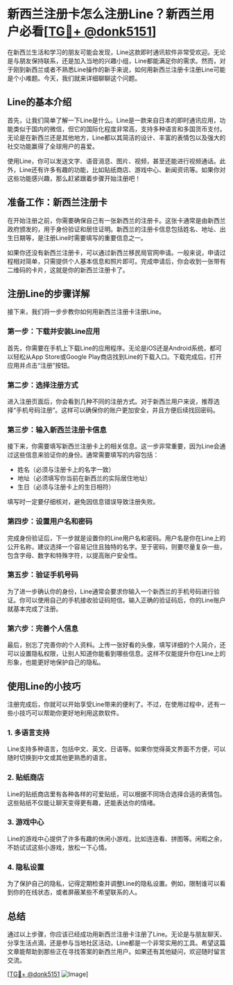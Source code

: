 # 新西兰注册卡怎么注册Line？新西兰用户必看[[TG💪+ @donk5151](https://t.me/s/donk5151)]

在新西兰生活和学习的朋友可能会发现，Line这款即时通讯软件非常受欢迎。无论是与朋友保持联系，还是加入当地的兴趣小组，Line都能满足你的需求。然而，对于刚到新西兰或者不熟悉Line操作的新手来说，如何用新西兰注册卡注册Line可能是个小难题。今天，我们就来详细聊聊这个问题。

## Line的基本介绍

首先，让我们简单了解一下Line是什么。Line是一款来自日本的即时通讯应用，功能类似于国内的微信，但它的国际化程度非常高，支持多种语言和多国货币支付。无论是在新西兰还是其他地方，Line都以其简洁的设计、丰富的表情包以及强大的社交功能赢得了全球用户的喜爱。

使用Line，你可以发送文字、语音消息、图片、视频，甚至还能进行视频通话。此外，Line还有许多有趣的功能，比如贴纸商店、游戏中心、新闻资讯等。如果你对这些功能感兴趣，那么赶紧跟着步骤开始注册吧！

## 准备工作：新西兰注册卡

在开始注册之前，你需要确保自己有一张新西兰的注册卡。这张卡通常是由新西兰政府颁发的，用于身份验证和居住证明。新西兰的注册卡信息包括姓名、地址、出生日期等，是注册Line时需要填写的重要信息之一。

如果你还没有新西兰注册卡，可以通过新西兰移民局官网申请。一般来说，申请过程相对简单，只需提供个人基本信息和照片即可。完成申请后，你会收到一张带有二维码的卡片，这就是你的新西兰注册卡了。

## 注册Line的步骤详解

接下来，我们将一步步教你如何用新西兰注册卡注册Line。

### 第一步：下载并安装Line应用

首先，你需要在手机上下载Line的应用程序。无论是iOS还是Android系统，都可以轻松从App Store或Google Play商店找到Line的下载入口。下载完成后，打开应用并点击“注册”按钮。

### 第二步：选择注册方式

进入注册页面后，你会看到几种不同的注册方式。对于新西兰用户来说，推荐选择“手机号码注册”。这样可以确保你的账户更加安全，并且方便后续找回密码。

### 第三步：输入新西兰注册卡信息

接下来，你需要填写新西兰注册卡上的相关信息。这一步非常重要，因为Line会通过这些信息来验证你的身份。通常需要填写的内容包括：

- 姓名（必须与注册卡上的名字一致）
- 地址（必须填写你当前在新西兰的实际居住地址）
- 生日（必须与注册卡上的生日相符）

填写时一定要仔细核对，避免因信息错误导致注册失败。

### 第四步：设置用户名和密码

完成身份验证后，下一步就是设置你的Line用户名和密码。用户名是你在Line上的公开名称，建议选择一个容易记住且独特的名字。至于密码，则要尽量复杂一些，包含字母、数字和特殊字符，以提高账户安全性。

### 第五步：验证手机号码

为了进一步确认你的身份，Line通常会要求你输入一个新西兰的手机号码进行验证。你可以使用自己的手机接收验证码短信。输入正确的验证码后，你的Line账户就基本完成了注册。

### 第六步：完善个人信息

最后，别忘了完善你的个人资料。上传一张好看的头像，填写详细的个人简介，还可以设置隐私权限，让别人知道你能看到哪些信息。这样不仅能提升你在Line上的形象，也能更好地保护自己的隐私。

## 使用Line的小技巧

注册完成后，你就可以开始享受Line带来的便利了。不过，在使用过程中，还有一些小技巧可以帮助你更好地利用这款软件。

### 1. 多语言支持

Line支持多种语言，包括中文、英文、日语等。如果你觉得英文界面不方便，可以随时切换到中文或其他更熟悉的语言。

### 2. 贴纸商店

Line的贴纸商店里有各种各样的可爱贴纸，可以根据不同场合选择合适的表情包。这些贴纸不仅能让聊天变得更有趣，还能表达你的情绪。

### 3. 游戏中心

Line的游戏中心提供了许多有趣的休闲小游戏，比如连连看、拼图等。闲暇之余，不妨试试这些小游戏，放松一下心情。

### 4. 隐私设置

为了保护自己的隐私，记得定期检查并调整Line的隐私设置。例如，限制谁可以看到你的在线状态，或者屏蔽某些不希望联系的人。

## 总结

通过以上步骤，你应该已经成功用新西兰注册卡注册了Line。无论是与朋友聊天、分享生活点滴，还是参与当地社区活动，Line都是一个非常实用的工具。希望这篇文章能帮助到那些正在寻找答案的新西兰用户。如果还有其他疑问，欢迎随时留言交流。

[[TG💪+ @donk5151](https://t.me/s/donk5151) ![Image](https://i.postimg.cc/rwNCRYN7/Snipaste-2025-04-30-17-27-05.png)]